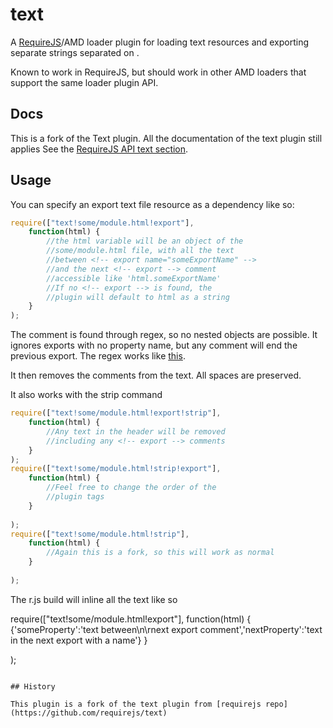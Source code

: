 # text

A [RequireJS](http://requirejs.org)/AMD loader plugin for loading text
resources and exporting separate strings separated on <!-- export name="someProperty" -->.

Known to work in RequireJS, but should work in other AMD loaders that support
the same loader plugin API.

## Docs

This is a fork of the Text plugin. All the documentation of the text plugin still applies
See the [RequireJS API text section](http://requirejs.org/docs/api.html#text).

## Usage



You can specify an export text file resource as a dependency like so:

```javascript
require(["text!some/module.html!export"],
    function(html) {
        //the html variable will be an object of the
        //some/module.html file, with all the text
        //between <!-- export name="someExportName" -->
        //and the next <!-- export --> comment
        //accessible like 'html.someExportName'
        //If no <!-- export --> is found, the
        //plugin will default to html as a string
    }
);
```
The <!-- export --> comment is found through regex, so no nested objects are possible. It ignores exports with no property name, but any <!-- export --> comment will end the previous export.
The regex works like [this](http://regexpal.com/?flags=g&regex=(%3C!--%5Cs*%3Fexport%5Cs%2B%3Fname%5B%5C%3A%5C%3D%5D(%5B%5C%27%5C%22%5D)%5Ba-zA-Z%5D%2B%3F%5Cw*%3F%5C2%5Cs*%3F--%3E)%5B%5Cs%5CS%5D%2B%3F((%3F%3D%3C!--%5Cs*%3Fexport(%5Cs%2B%3Fname%5B%5C%3A%5C%3D%5D(%5B%5C%27%5C%22%5D)%5Ba-zA-Z%5D%2B%3F%5Cw*%3F%5C5)%3F%5Cs*%3F--%3E)%7C(%3F%3A(%3F!%5B%5CS%5Cs%5D)))&input=%3Cbody%3E%0A%20%20%20%20%3C!--%20export%20name%3A%22PatientNameTh%22%20--%3E%0A%20%20%20%20%3Cth%20data-fieldname%3D%22PatientPerson%22%3E%0A%20%20%20%20%20%20%20%20Name%20%3Cspan%20data-bind%3D%22attr%3A%20%7B%20class%3A%20sortField()%20%3D%3D%20%27PatientPerson%27%20%3F%20%27inline-block%27%20%3A%20%27hide%27%20%7D%22%3E%3C%2Fspan%3E%0A%20%20%20%20%3C%2Fth%3E%0A%0Aother%20stuff%0A%0A%20%20%20%20%3C!--%20export--%3E%0A%20%20%20%20%3Ctd%3E%0A%20%20%20%20%20%20%20%20%3Cspan%20class%3D%22glyphicon%20glyphicon-expand%22%3E%3C%2Fspan%3E%0A%20%20%20%20%20%20%20%20%3Ca%20data-bind%3D%22click%3A%20function%20()%20%7B%20%24root.loadReportSummary(PatientPerson.ID())%20%7D%22%3E%0A%20%20%20%20%20%20%20%20%20%20%20%20%3Cspan%20data-bind%3D%22text%3A%20%24data.PatientPerson%20%26%26%20%24data.PatientPerson.FullName%22%3E%3C%2Fspan%3E%0A%20%20%20%20%20%20%20%20%3C%2Fa%3E%0A%20%20%20%20%3C%2Ftd%3E%0A%3C!--%20export%20--%3E%0A%20%20%20%20%3C!--%20export%20name%3A%22StudyTypeTh%22%20--%3E%0A%20%20%20%20%3Cth%20data-fieldname%3D%22StudyType%22%3EStudy%20Type%20%3Cspan%20data-bind%3D%22attr%3A%20%7B%20class%3A%20sortField()%20%3D%3D%20%27StudyType%27%20%3F%20%27inline-block%27%20%3A%20%27hide%27%20%7D%22%3E%3C%2Fspan%3E%3C%2Fth%3E%0A%20%20%20%20%3C!--export%20%20%20%20%20name%3D%22StudyTypeTd%22--%3E%0A%20%20%20%20%3Ctd%20data-bind%3D%22text%3A%20%24data.StudyType%22%3E%3C%2Ftd%3E%0A%20%20%20%20%3C!--%20export%20--%3E%0A%20%20%20%20%3C!--%20export%20--%3E%0A%20%20%20%20%3C!--%20export%20name%3A%22ServiceDateTh%22%20--%3E%0A%20%20%20%20%3Cth%20data-fieldname%3D%22ServiceDate%22%3EService%20Date%3Cspan%20data-bind%3D%22attr%3A%20%7B%20class%3A%20sortField()%20%3D%3D%20%27ServiceDate%27%20%3F%20%27inline-block%27%20%3A%20%27hide%27%20%7D%22%3E%3C%2Fspan%3E%3C%2Fth%3E%0A%20%20%20%20%3C!--%20export%20name%3A%22ServiceDateTd%22--%3E%0A%20%20%20%20%3Ctd%20data-bind%3D%22text%3A%20%24data.ServiceDate%22%3E%3C%2Ftd%3E%0A%20%20%20%20%3C!--%20export%20name%3A%22ExportSummaryTh%22%20--%3E%0A%20%20%20%20%3Cth%3EExport%20Summary%3C%2Fth%3E%0A%20%20%20%20%3C!--%20export%20name%3A%22ExportSummaryTd%22--%3E%0A%20%20%20%20%3Ctd%3E%3Ca%20data-bind%3D%22click%3A%20function%20(data)%20%7B%20%24root.exportReportSummary(data%2C%20PatientPerson.ID%2C%20SummaryID%2C%20!StudyExported())%20%7D%22%3EView%3C%2Fa%3E%3C%2Ftd%3E%0A%20%20%20%20%3C!--%20export%20name%3A%22PrintAllReportsTh%22%20--%3E%0A%20%20%20%20%3Cth%3EPrint%20All%20Reports%3C%2Fth%3E%0A%20%20%20%20%3C!--%20export%20name%3A%22PrintAllReportsTd%22--%3E%0A%20%20%20%20%3Ctd%3E%3Ca%20data-bind%3D%22click%3A%20function%20(data)%20%7B%20%24root.printAllReports(%27%2FPrintReports%2FReports%3FsummaryID%3D%27%20%2B%20SummaryID)%20%7D%22%3EPrint%3C%2Fa%3E%3C%2Ftd%3E%0A%20%20%20%20%3C!--%20export%20name%3A%22AssignStudyTh%22%20--%3E%0A%20%20%20%20%3Cth%20data-fieldname%3D%22HasAssigned%22%3EAssign%3Cspan%20data-bind%3D%22attr%3A%20%7B%20class%3A%20sortField()%20%3D%3D%20%27HasAssigned%27%20%3F%20%27inline-block%27%20%3A%20%27hide%27%20%7D%22%3E%3C%2Fspan%3E%3C%2Fth%3E%0A%20%20%20%20%3C!--%20export%20name%3A%22AssignStudyTd%22--%3E%0A%20%20%20%20%3Ctd%3E%3Ca%20data-bind%3D%22visible%3A%20!%24data.StudyConfirmed%2C%20click%3A%20function%20()%20%7B%20%24root.assignStudy(%24data.SummaryID)%20%7D%22%3EAssign%3C%2Fa%3E%3C%2Ftd%3E%0A%20%20%20%20%3C!--%20export%20name%3A%22FellowNameTh%22%20--%3E%0A%20%20%20%20%3Cth%20data-fieldname%3D%22FellowPerson%22%3EFellow%20Name%3Cspan%20data-bind%3D%22attr%3A%20%7B%20class%3A%20sortField()%20%3D%3D%20%27FellowPerson%27%20%3F%20%27inline-block%27%20%3A%20%27hide%27%20%7D%22%3E%3C%2Fspan%3E%3C%2Fth%3E%0A%20%20%20%20%3C!--%20export%20name%3A%22FellowNameTd%22--%3E%0A%20%20%20%20%3Ctd%20data-bind%3D%22text%3A%20%24data.FellowPerson%20%26%26%20%24data.FellowPerson.FullName%22%3E%3C%2Ftd%3E%0A%20%20%20%20%3C!--%20export%20name%3A%22AttendingNameTh%22%20--%3E%0A%20%20%20%20%3Cth%20data-fieldname%3D%22AttendingPerson%22%3EAttending%20Name%3Cspan%20data-bind%3D%22attr%3A%20%7B%20class%3A%20sortField()%20%3D%3D%20%27AttendingPerson%27%20%3F%20%27inline-block%27%20%3A%20%27hide%27%20%7D%22%3E%3C%2Fspan%3E%3C%2Fth%3E%0A%20%20%20%20%3C!--%20export%20name%3A%22AttendingNameTd%22--%3E%0A%20%20%20%20%3Ctd%20data-bind%3D%22text%3A%20%24data.AttendingPerson%20%26%26%20%24data.AttendingPerson.FullName%22%3E%3C%2Ftd%3E%0A%20%20%20%20%3C!--%20export%20name%3A%22StudyConfirmedTh%22%20--%3E%0A%20%20%20%20%3Cth%20data-fieldname%3D%22StudyConfirmed%22%3EStudy%20Confirmed%3Cspan%20data-bind%3D%22attr%3A%20%7B%20class%3A%20sortField()%20%3D%3D%20%27StudyConfirmed%27%20%3F%20%27inline-block%27%20%3A%20%27hide%27%20%7D%22%3E%3C%2Fspan%3E%3C%2Fth%3E%0A%20%20%20%20%3C!--%20export%20name%3A%22StudyConfirmedTd%22--%3E%0A%20%20%20%20%3Ctd%20class%3D%22text-center%22%3E%3Cspan%20class%3D%22glyphicon%20glyphicon-ok%22%20data-bind%3D%22visible%3A%20%24data.StudyConfirmed%22%20%2F%3E%3C%2Ftd%3E%0A%20%20%20%20%3C!--%20export%20name%3A%22StudyExportedTh%22%20--%3E%0A%20%20%20%20%3Cth%20data-fieldname%3D%22StudyExported%22%3EStudy%20Exported%3Cspan%20data-bind%3D%22attr%3A%20%7B%20class%3A%20sortField()%20%3D%3D%20%27StudyExported%27%20%3F%20%27inline-block%27%20%3A%20%27hide%27%20%7D%22%3E%3C%2Fspan%3E%3C%2Fth%3E%0A%20%20%20%20%3C!--%20export%20name%3A%22StudyExportedTd%22--%3E%0A%20%20%20%20%3Ctd%20class%3D%22text-center%22%3E%3Cspan%20class%3D%22glyphicon%20glyphicon-ok%22%20data-bind%3D%22visible%3A%20%24data.StudyExported()%22%20%2F%3E%3C%2Ftd%3E%0A%20%20%20%20%3C!--%20export%20name%3A%22eMailViewTh%22%20--%3E%0A%20%20%20%20%3Cth%20data-fieldname%3D%22EmailLogID%22%3EReferral%3Cspan%20data-bind%3D%22attr%3A%20%7B%20class%3A%20sortField()%20%3D%3D%20%27EmailLogID%27%20%3F%20%27inline-block%27%20%3A%20%27hide%27%20%7D%22%3E%3C%2Fspan%3E%3C%2Fth%3E%0A%20%20%20%20%3C!--%20export%20name%3A%22eMailViewTd%22--%3E%0A%20%20%20%20%3Ctd%3E%3Ca%20data-bind%3D%22visible%3A%20%24data.EmailLogID%20!%3D%200%22%20class%3D%22show-remote-modal%22%20data-target%3D%22%23myModal%22%20data-title%3D%22Referral%22%20data-fullscreen%3D%22true%22%3EPrint%3C%2Fa%3E%3C%2Ftd%3E%0A%20%20%20%20%3C!--%20export%20name%3A%22Flag0Th%22%20--%3E%0A%20%20%20%20%3Cth%20data-fieldname%3D%22Flag0%22%3EStudy%20Billed%3Cspan%20data-bind%3D%22attr%3A%20%7B%20class%3A%20sortField()%20%3D%3D%20%27Flag0%27%20%3F%20%27inline-block%27%20%3A%20%27hide%27%20%7D%22%3E%3C%2Fspan%3E%3C%2Fth%3E%0A%20%20%20%20%3C!--%20export%20name%3A%22Flag0Td%22--%3E%0A%20%20%20%20%3Ctd%3E%3Ca%20href%3D%22%23%22%20data-bind%3D%22text%3A%20%24data.Flag0()%20%3F%20%27Yes%27%20%3A%20%27No%27%2C%20css%3A%20%7B%20stable%3A%20%24data.Flag0()%2C%20critical%3A%20!%24data.Flag0()%20%7D%2C%20click%3A%20setUnsetStudyBilled%22%20data-loader-message%3D%22updating...%22%3E%3C%2Fa%3E%3C%2Ftd%3E%0A%3C!--%20export%20--%3E%0A%20%20%20%20%3C!--%20export%20name%3A%22Flag0Td%22--%3E%0A%20%20%20%20%3Ctd%3E%3Ca%20href%3D%22%23%22%20data-bind%3D%22text%3A%20%24data.Flag0()%20%3F%20%27Yes%27%20%3A%20%27No%27%2C%20css%3A%20%7B%20stable%3A%20%24data.Flag0()%2C%20critical%3A%20!%24data.Flag0()%20%7D%2C%20click%3A%20setUnsetStudyBilled%22%20data-loader-message%3D%22updating...%22%3E%3C%2Fa%3E%3C%2Ftd%3E%0A%3C%2Fbody%3E).

It then removes the <!-- export --> comments from the text. All spaces are preserved.

It also works with the strip command

```javascript
require(["text!some/module.html!export!strip"],
    function(html) {
        //Any text in the header will be removed
        //including any <!-- export --> comments
    }
);
require(["text!some/module.html!strip!export"],
    function(html) {
        //Feel free to change the order of the
        //plugin tags
    }
    
);
require(["text!some/module.html!strip"],
    function(html) {
        //Again this is a fork, so this will work as normal
    }
    
);
```
The r.js build will inline all the text like so

require(["text!some/module.html!export"],
    function(html) {
       {'someProperty':'text between\n\rnext export comment','nextProperty':'text in the next export with a name'}
    }
    
);
```

## History

This plugin is a fork of the text plugin from [requirejs repo](https://github.com/requirejs/text)
